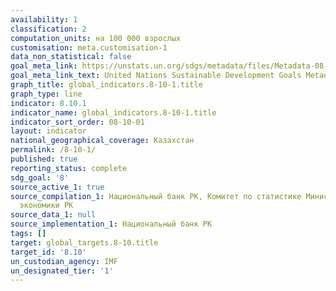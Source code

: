 ```yaml
---
availability: 1
classification: 2
computation_units: на 100 000 взрослых
customisation: meta.customisation-1
data_non_statistical: false
goal_meta_link: https://unstats.un.org/sdgs/metadata/files/Metadata-08-10-01.pdf
goal_meta_link_text: United Nations Sustainable Development Goals Metadata (pdf 525kB)
graph_title: global_indicators.8-10-1.title
graph_type: line
indicator: 8.10.1
indicator_name: global_indicators.8-10-1.title
indicator_sort_order: 08-10-01
layout: indicator
national_geographical_coverage: Казахстан
permalink: /8-10-1/
published: true
reporting_status: complete
sdg_goal: '8'
source_active_1: true
source_compilation_1: Национальный банк РК, Комитет по статистике Министерства национальной
  экономики РК
source_data_1: null
source_implementation_1: Национальный банк РК
tags: []
target: global_targets.8-10.title
target_id: '8.10'
un_custodian_agency: IMF
un_designated_tier: '1'
---
```

